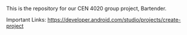 This is the repository for our CEN 4020 group project, Bartender.



Important Links:
https://developer.android.com/studio/projects/create-project